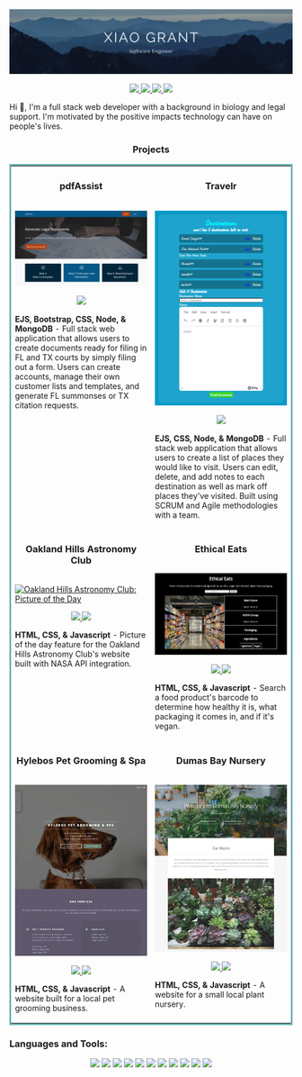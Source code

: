 <img src="https://github.com/XiaoLGrant/XiaoLGrant/blob/main/images/banner.png"  alt="XiaoGrant">

<p align="center">
  <a href="https://xiaolgrant.netlify.app" target="_blank">
    <img src="https://img.shields.io/static/v1?label=|&message=WEBSITE&color=213a59&style=for-the-badge&logo=sitepoint&logo-color=white"/>
  </a>
  <a href="https://www.linkedin.com/in/xiaolgrant/" target="_blank">
    <img src="https://img.shields.io/static/v1?label=|&message=LINKEDIN&color=536B78&style=for-the-badge&logo=linkedin&logo-color=white"/>
  </a>
  <a href="https://twitter.com/XiaoLGrant" target="_blank">
    <img src="https://img.shields.io/static/v1?label=|&message=TWITTER&color=213a59&style=for-the-badge&logo=twitter&logo-color=white"/>
  </a>
  <a href="https://angel.co/u/xiaolgrant" target="_blank">
      <img src="https://img.shields.io/static/v1?label=|&message=ANGEL LIST&color=536B78&style=for-the-badge&logo=angellist&logo-color=white"/>
  </a>
</p>

Hi 👋, I'm a full stack web developer with a background in biology and legal support. I'm motivated by the positive impacts technology can have on people's lives.

<h3 align="center">Projects</h3>
<table bordercolor="#66b2b2">
  <tr>
      <td valign="top">
      <h3 align="center">pdfAssist</h3>
        <br />
        <a target="_blank" href="https://github.com/XiaoLGrant/pdfAssist">
            <img src="https://github.com/XiaoLGrant/XiaoLGrant/blob/main/images/landingCrop.png" width="100%" alt="pdfAssist landing page"/>
        </a>
        <br />
        <p align="center">
          
  <a href="https://github.com/XiaoLGrant/pdfAssist" target="_blank">
    <img src="https://img.shields.io/static/v1?label=|&message=REPO&color=213a59&style=for-the-badge&logo=github&logo-color=white"/>
  </a>
  <!-- <a href="https://github.com/XiaoLGrant/pdfAssist" target="_blank">
    <img src="https://img.shields.io/static/v1?label=|&message=WEBSITE&color=536B78&style=for-the-badge&logo=wordpress&logo-color=white"/>
  </a> -->
      </p>
      <p><strong>EJS, Bootstrap, CSS, Node, & MongoDB</strong> - Full stack web application that allows users to create documents ready for filing in FL and TX courts by simply filing out a form. Users can create accounts, manage their own customer lists and templates, and generate FL summonses or TX citation requests.</p>
    </td>
          <td valign="top">
      <h3 align="center">Travelr</h3>
        <br />
        <a target="_blank" href="https://github.com/XiaoLGrant/travel-planner-614">
            <img src="https://github.com/XiaoLGrant/XiaoLGrant/blob/main/images/travelr.png" width="100%" alt="Travelr destinations page"/>
        </a>
        <br />
        <p align="center">
          
  <a href="https://github.com/XiaoLGrant/travel-planner-614" target="_blank">
    <img src="https://img.shields.io/static/v1?label=|&message=REPO&color=213a59&style=for-the-badge&logo=github&logo-color=white"/>
  </a>
  <!-- <a href="https://github.com/XiaoLGrant/pdfAssist" target="_blank">
    <img src="https://img.shields.io/static/v1?label=|&message=WEBSITE&color=536B78&style=for-the-badge&logo=wordpress&logo-color=white"/>
  </a> -->
      </p>
      <p><strong>EJS, CSS, Node, & MongoDB</strong> - Full stack web application that allows users to create a list of places they would like to visit. Users can edit, delete, and add notes to each destination as well as mark off places they've visited. Built using SCRUM and Agile methodologies with a team.</p>
    </td>
  </tr>
  <tr>
    <td width="50%" valign="top">
      <h3 align="center">Oakland Hills Astronomy Club</h3>
        <br />
        <a target="_blank" href="https://oakland-hills-astronomy-club.netlify.app">
            <img src="https://github.com/XiaoLGrant/XiaoLGrant/blob/main/images/fwAPOD.gif" width="100%" alt="Oakland Hills Astronomy Club: Picture of the Day"/>
        </a>
        <br />
        <p align="center">
          
  <a href="https://github.com/XiaoLGrant/fwac-apod" target="_blank">
    <img src="https://img.shields.io/static/v1?label=|&message=REPO&color=213a59&style=for-the-badge&logo=github&logo-color=white"/>
  </a>
  <a href="https://federal-way-astronomy-club.netlify.app/" target="_blank">
    <img src="https://img.shields.io/static/v1?label=|&message=WEBSITE&color=536B78&style=for-the-badge&logo=wordpress&logo-color=white"/>
  </a>
      </p>
        <p><strong>HTML, CSS, & Javascript</strong> - Picture of the day feature for the Oakland Hills Astronomy Club's website built with NASA API integration.</p>
    </td>
    <td width="50%" valign="top">
      <h3 align="center">Ethical Eats</h3>
        <br />
      <a target="_blank" href="https://ethicaleats.netlify.app">
            <img src="https://github.com/XiaoLGrant/XiaoLGrant/blob/main/images/homeScreenshotCrop.webp" width="100%"  alt="Ethical Eats"/>
        </a>
        <br />
        <p align="center">
          
  <a href="https://github.com/XiaoLGrant/ethical-eats" target="_blank">
    <img src="https://img.shields.io/static/v1?label=|&message=REPO&color=213a59&style=for-the-badge&logo=github&logo-color=white"/>
  </a>
  <a href="https://ethicaleats.netlify.app" target="_blank">
    <img src="https://img.shields.io/static/v1?label=|&message=WEBSITE&color=536B78&style=for-the-badge&logo=wordpress&logo-color=white"/>
  </a>
      </p>
        <p><strong>HTML, CSS, & Javascript</strong> - Search a food product's barcode to determine how healthy it is, what packaging it comes in, and if it's vegan.</p>
    </td>
  </tr>
  
  <tr>
    <td width="50%" valign="top">
      <h3 align="center">Hylebos Pet Grooming & Spa</h3>
      <br />
        <a target="_blank" href="https://hylebosgrooming.netlify.app/">
          <img src="https://github.com/XiaoLGrant/XiaoLGrant/blob/main/images/homeScreensho.webp" width="100%" alt="Hylebos Pet Grooming and Pet Spa"/>
        </a>
      <br />
        <p align="center">
  <a href="https://github.com/XiaoLGrant/hylebos-grooming-site" target="_blank">
    <img src="https://img.shields.io/static/v1?label=|&message=REPO&color=213a59&style=for-the-badge&logo=github&logo-color=white"/>
  </a>
  <a href="https://hylebosgrooming.netlify.app/" target="_blank">
    <img src="https://img.shields.io/static/v1?label=|&message=WEBSITE&color=536B78&style=for-the-badge&logo=wordpress&logo-color=white"/>
  </a>
      </p>
        <p><strong>HTML, CSS, & Javascript</strong> - A website built for a local pet grooming business.</p>
    </td>
    <td width="50%" valign="top">
      <h3 align="center">Dumas Bay Nursery</h3>
        <br />
        <a target="_blank" href="https://dumasbaynursery.netlify.app">
          <img src="https://github.com/XiaoLGrant/XiaoLGrant/blob/main/images/homeScreenshot.webp" width="100%" alt="Dumas Bay Nursery"/>
        </a>
        <br />
        <p align="center"> 
  <a href="https://github.com/XiaoLGrant/dumas-bay-nursery-site" target="_blank">
    <img src="https://img.shields.io/static/v1?label=|&message=REPO&color=213a59&style=for-the-badge&logo=github&logo-color=white"/>
  </a>
  <a href="https://dumasbaynursery.netlify.app" target="_blank">
    <img src="https://img.shields.io/static/v1?label=|&message=WEBSITE&color=536B78&style=for-the-badge&logo=wordpress&logo-color=white"/>
  </a>
  </a>
      </p>
        <p><strong>HTML, CSS, & Javascript</strong> - A website for a small local plant nursery.</p>
    </td>
  </tr>
</table>

<h3 align="left">Languages and Tools:</h3>
<p align="center">
    <img src="https://img.shields.io/static/v1?label=|&message=HTML5&labelColor=42494F&color=213a59&style=for-the-badge&logo=HTML5&logo-color=white"/>
    <img src="https://img.shields.io/static/v1?label=|&message=CSS3&labelColor=42494F&color=213a59&style=for-the-badge&logo=CSS3&logoColor=2862e9&logo-color=white"/>
    <img src="https://img.shields.io/static/v1?label=|&message=JavaScript&labelColor=42494F&color=3d607e&style=for-the-badge&logo=JavaScript&logo-color=white"/>
  <img src="https://img.shields.io/static/v1?label=|&message=React&labelColor=42494F&color=3d607e&style=for-the-badge&logo=React&logo-color=white"/>
  <img src="https://img.shields.io/static/v1?label=|&message=WordPress&labelColor=42494F&color=536B78&style=for-the-badge&logo=WordPress&logo-color=white"/>
  <img src="https://img.shields.io/static/v1?label=|&message=Hugo&labelColor=42494F&color=536B78&style=for-the-badge&logo=Hugo&logo-color=white"/>
  <img src="https://img.shields.io/static/v1?label=|&message=MongoDB&labelColor=42494F&color=213a59&style=for-the-badge&logo=MongoDB&logo-color=white"/>
  <img src="https://img.shields.io/static/v1?label=|&message=PostgreSQL&labelColor=42494F&color=213a59&style=for-the-badge&logo=PostgreSQL&logoColor=fcfbf6&logo-color=white"/>
  <img src="https://img.shields.io/static/v1?label=|&message=Express&labelColor=42494F&color=3d607e&style=for-the-badge&logo=Express&logo-color=white"/>    
  <img src="https://img.shields.io/static/v1?label=|&message=Node.js&labelColor=42494F&color=3d607e&style=for-the-badge&logo=Node.js&logo-color=white"/>  
  <img src="https://img.shields.io/static/v1?label=|&message=Git&labelColor=42494F&color=536B78&style=for-the-badge&logo=Git&logo-color=white"/>
</p>


